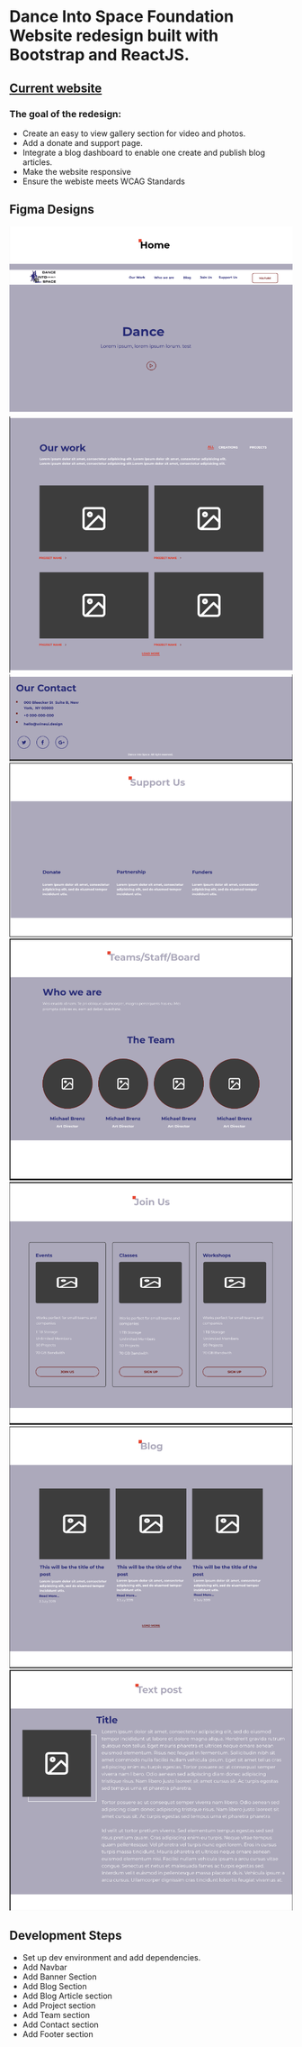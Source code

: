 # Dance Into Space Foundation Website redesign built with Bootstrap and ReactJS.

## [Current website](https://danceintospace.org/)

### The goal of the redesign:
 - Create an easy to view gallery section for video and photos.
 - Add a donate and support page.
 - Integrate a blog dashboard to enable one create and publish blog articles.
 - Make the website responsive
 - Ensure the webiste meets WCAG Standards

## Figma Designs
![Home top](.//assets/figma/home-top.png)
![Our work](.//assets/figma/our-work.png)
![Contact](.//assets/figma/contact.png)
![Support Us](.//assets/figma/support-us.png)
![Teams](.//assets/figma/teams.png)
![Join Us](.//assets/figma/join-us.png)
![Blogs](.//assets/figma/blogs-page.png)
![Blog Post](.//assets/figma/blog-post.png)


## Development Steps
 - Set up dev environment and add dependencies.
 - Add Navbar
 - Add Banner Section
 - Add Blog Section
 - Add Blog Article section
 - Add Project section
 - Add Team section
 - Add Contact section
 - Add Footer section
